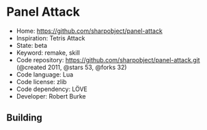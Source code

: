 # Panel Attack

- Home: https://github.com/sharpobject/panel-attack
- Inspiration: Tetris Attack
- State: beta
- Keyword: remake, skill
- Code repository: https://github.com/sharpobject/panel-attack.git (@created 2011, @stars 53, @forks 32)
- Code language: Lua
- Code license: zlib
- Code dependency: LÖVE
- Developer: Robert Burke

## Building
